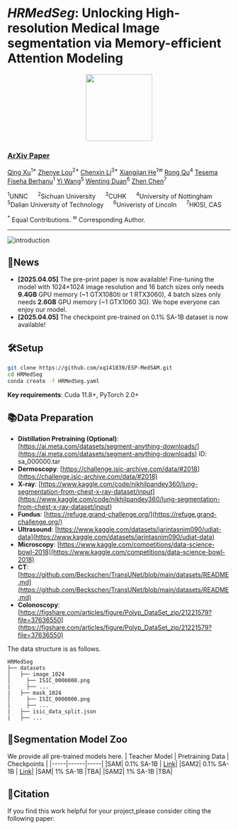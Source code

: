 # *HRMedSeg*: Unlocking High-resolution Medical Image segmentation via Memory-efficient Attention Modeling

<p align="center">
  <img src="logo.png" alt="" width="150" height="150">
</p>

<!-- <i>The icon is generated by recraft.ai.</i> -->


### [ArXiv Paper](https://arxiv.org/abs/2403.11050) 

[Qing Xu](https://scholar.google.com/citations?user=IzA-Ij8AAAAJ&hl=en&authuser=1)<sup>1*</sup> [Zhenye Lou]()<sup>2*</sup> [Chenxin Li](https://xggnet.github.io/)<sup>3*</sup> [Xiangjian He](https://scholar.google.com/citations?user=BiBXGfIAAAAJ&hl=en&authuser=1)<sup>1✉</sup> [Rong Qu](https://scholar.google.com/citations?user=ErszCRMAAAAJ&hl=en&authuser=1)<sup>4</sup> [Tesema Fiseha Berhanu](https://scholar.google.com/citations?hl=en&authuser=1&user=XoL3ZMAAAAAJ)<sup>1</sup> [Yi Wang](https://scholar.google.com/citations?hl=en&user=C1BnRlMAAAAJ&view_op=list_works&sortby=pubdate)<sup>5</sup> [Wenting Duan](https://scholar.google.com/citations?user=H9C0tX0AAAAJ&hl=en&authuser=1)<sup>6</sup> [Zhen Chen](https://franciszchen.github.io/)<sup>7</sup>

<sup>1</sup>UNNC &emsp; <sup>2</sup>Sichuan University &emsp; <sup>3</sup>CUHK &emsp; <sup>4</sup>University of Nottingham &emsp; <sup>5</sup>Dalian University of Technology &emsp; <sup>6</sup>Univeristy of Lincoln &emsp; <sup>7</sup>HKISI, CAS &emsp;

<sup>\*</sup> Equal Contributions. <sup>✉</sup> Corresponding Author. 

-------------------------------------------
![introduction](assets/ppline_new.png)

## 📰News

- **[2025.04.05]** The pre-print paper is now available! Fine-tuning the model with 1024×1024 image resolution and 16 batch sizes only needs **9.4GB** GPU memory (~1 GTX1080ti or 1 RTX3060), 4 batch sizes only needs **2.6GB** GPU memory (~1 GTX1060 3G). We hope everyone can enjoy our model.
- **[2025.04.05]** The checkpoint pre-trained on 0.1% SA-1B dataset is now available!  

## 🛠Setup

```bash
git clone https://github.com/xq141839/ESP-MedSAM.git
cd HRMedSeg
conda create -f HRMedSeg.yaml
```

**Key requirements**: Cuda 11.8+, PyTorch 2.0+

## 📚Data Preparation
- **Distillation Pretraining (Optional)**:  [https://ai.meta.com/datasets/segment-anything-downloads/](https://ai.meta.com/datasets/segment-anything-downloads) ID: sa_000000.tar
- **Dermoscopy**: [https://challenge.isic-archive.com/data/#2018](https://challenge.isic-archive.com/data/#2018)
- **X-ray**: [https://www.kaggle.com/code/nikhilpandey360/lung-segmentation-from-chest-x-ray-dataset/input](https://www.kaggle.com/code/nikhilpandey360/lung-segmentation-from-chest-x-ray-dataset/input)
- **Fundus**: [https://refuge.grand-challenge.org/](https://refuge.grand-challenge.org/)
- **Ultrasound**: [https://www.kaggle.com/datasets/jarintasnim090/udiat-data](https://www.kaggle.com/datasets/jarintasnim090/udiat-data)
- **Microscopy**: [https://www.kaggle.com/competitions/data-science-bowl-2018](https://www.kaggle.com/competitions/data-science-bowl-2018)
- **CT**: [https://github.com/Beckschen/TransUNet/blob/main/datasets/README.md](https://github.com/Beckschen/TransUNet/blob/main/datasets/README.md)
- **Colonoscopy**: [https://figshare.com/articles/figure/Polyp_DataSet_zip/21221579?file=37636550](https://figshare.com/articles/figure/Polyp_DataSet_zip/21221579?file=37636550)

The data structure is as follows.
```
HRMedSeg
├── datasets
│   ├── image_1024
│     ├── ISIC_0000000.png
|     ├── ...
|   ├── mask_1024
│     ├── ISIC_0000000.png
|     ├── ...
|   ├── isic_data_split.json
|   ├── ...
```

## 🎪Segmentation Model Zoo
We provide all pre-trained models here.
| Teacher Model | Pretraining Data | Checkpoints |
|-----|------|-----|
|SAM| 0.1% SA-1B | [Link](https://nottinghamedu1-my.sharepoint.com/:f:/r/personal/scxqx1_nottingham_edu_cn/Documents/ESP-MedSAM?csf=1&web=1&e=GDtIv3)|
|SAM2| 0.1% SA-1B | [Link](https://nottinghamedu1-my.sharepoint.com/:f:/r/personal/scxqx1_nottingham_edu_cn/Documents/ESP-MedSAM?csf=1&web=1&e=GDtIv3)|
|SAM| 1% SA-1B |TBA|
|SAM2| 1% SA-1B |TBA|

## 📜Citation
If you find this work helpful for your project,please consider citing the following paper:
```

```
